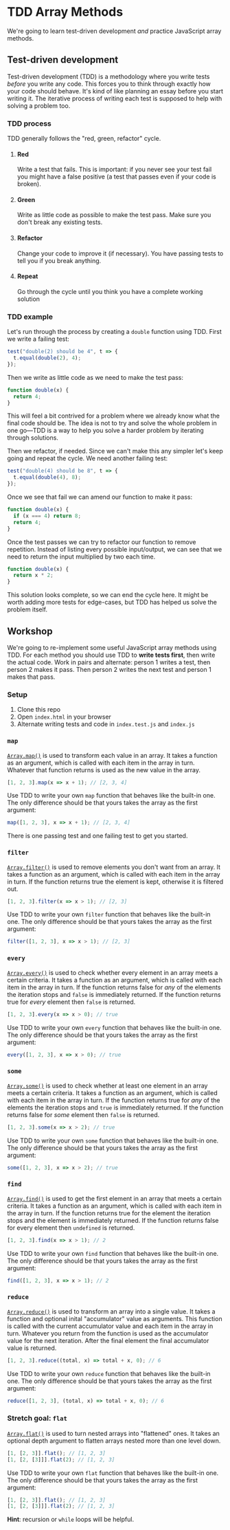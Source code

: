 # TDD Array Methods

We're going to learn test-driven development _and_ practice JavaScript array methods.

## Test-driven development

Test-driven development (TDD) is a methodology where you write tests _before_ you write any code. This forces you to think through exactly how your code should behave. It's kind of like planning an essay before you start writing it. The iterative process of writing each test is supposed to help with solving a problem too.

### TDD process

TDD generally follows the "red, green, refactor" cycle.

1. #### Red
   Write a test that fails. This is important: if you never see your test fail you might have a false positive (a test that passes even if your code is broken).
1. #### Green
   Write as little code as possible to make the test pass. Make sure you don't break any existing tests.
1. #### Refactor
   Change your code to improve it (if necessary). You have passing tests to tell you if you break anything.
1. #### Repeat
   Go through the cycle until you think you have a complete working solution

### TDD example

Let's run through the process by creating a `double` function using TDD. First we write a failing test:

```js
test("double(2) should be 4", t => {
  t.equal(double(2), 4);
});
```

Then we write as little code as we need to make the test pass:

```js
function double(x) {
  return 4;
}
```

This will feel a bit contrived for a problem where we already know what the final code should be. The idea is not to try and solve the whole problem in one go—TDD is a way to help you solve a harder problem by iterating through solutions.

Then we refactor, if needed. Since we can't make this any simpler let's keep going and repeat the cycle. We need another failing test:

```js
test("double(4) should be 8", t => {
  t.equal(double(4), 8);
});
```

Once we see that fail we can amend our function to make it pass:

```js
function double(x) {
  if (x === 4) return 8;
  return 4;
}
```

Once the test passes we can try to refactor our function to remove repetition. Instead of listing every possible input/output, we can see that we need to return the input multiplied by two each time.

```js
function double(x) {
  return x * 2;
}
```

This solution looks complete, so we can end the cycle here. It might be worth adding more tests for edge-cases, but TDD has helped us solve the problem itself.

## Workshop

We're going to re-implement some useful JavaScript array methods using TDD. For each method you should use TDD to **write tests first**, then write the actual code. Work in pairs and alternate: person 1 writes a test, then person 2 makes it pass. Then person 2 writes the next test and person 1 makes that pass.

### Setup

1. Clone this repo
1. Open `index.html` in your browser
1. Alternate writing tests and code in `index.test.js` and `index.js`

### `map`

[`Array.map()`](https://developer.mozilla.org/en-US/docs/Web/JavaScript/Reference/Global_Objects/Array/map) is used to transform each value in an array. It takes a function as an argument, which is called with each item in the array in turn. Whatever that function returns is used as the new value in the array.

```js
[1, 2, 3].map(x => x + 1); // [2, 3, 4]
```

Use TDD to write your own `map` function that behaves like the built-in one. The only difference should be that yours takes the array as the first argument:

```js
map([1, 2, 3], x => x + 1); // [2, 3, 4]
```

There is one passing test and one failing test to get you started.

### `filter`

[`Array.filter()`](https://developer.mozilla.org/en-US/docs/Web/JavaScript/Reference/Global_Objects/Array/filter) is used to remove elements you don't want from an array. It takes a function as an argument, which is called with each item in the array in turn. If the function returns true the element is kept, otherwise it is filtered out.

```js
[1, 2, 3].filter(x => x > 1); // [2, 3]
```

Use TDD to write your own `filter` function that behaves like the built-in one. The only difference should be that yours takes the array as the first argument:

```js
filter([1, 2, 3], x => x > 1); // [2, 3]
```

### `every`

[`Array.every()`](https://developer.mozilla.org/en-US/docs/Web/JavaScript/Reference/Global_Objects/Array/every) is used to check whether every element in an array meets a certain criteria. It takes a function as an argument, which is called with each item in the array in turn. If the function returns false for _any_ of the elements the iteration stops and `false` is immediately returned. If the function returns true for _every_ element then `false` is returned.

```js
[1, 2, 3].every(x => x > 0); // true
```

Use TDD to write your own `every` function that behaves like the built-in one. The only difference should be that yours takes the array as the first argument:

```js
every([1, 2, 3], x => x > 0); // true
```

### `some`

[`Array.some()`](https://developer.mozilla.org/en-US/docs/Web/JavaScript/Reference/Global_Objects/Array/some) is used to check whether at least one element in an array meets a certain criteria. It takes a function as an argument, which is called with each item in the array in turn. If the function returns true for _any_ of the elements the iteration stops and `true` is immediately returned. If the function returns false for _some_ element then `false` is returned.

```js
[1, 2, 3].some(x => x > 2); // true
```

Use TDD to write your own `some` function that behaves like the built-in one. The only difference should be that yours takes the array as the first argument:

```js
some([1, 2, 3], x => x > 2); // true
```

### `find`

[`Array.find()`](https://developer.mozilla.org/en-US/docs/Web/JavaScript/Reference/Global_Objects/Array/find) is used to get the first element in an array that meets a certain criteria. It takes a function as an argument, which is called with each item in the array in turn. If the function returns true for the element the iteration stops and the element is immediately returned. If the function returns false for every element then `undefined` is returned.

```js
[1, 2, 3].find(x => x > 1); // 2
```

Use TDD to write your own `find` function that behaves like the built-in one. The only difference should be that yours takes the array as the first argument:

```js
find([1, 2, 3], x => x > 1); // 2
```

### `reduce`

[`Array.reduce()`](https://developer.mozilla.org/en-US/docs/Web/JavaScript/Reference/Global_Objects/Array/reduce) is used to transform an array into a single value. It takes a function and optional inital "accumulator" value as arguments. This function is called with the current accumulator value and each item in the array in turn. Whatever you return from the function is used as the accumulator value for the next iteration. After the final element the final accumulator value is returned.

```js
[1, 2, 3].reduce((total, x) => total + x, 0); // 6
```

Use TDD to write your own `reduce` function that behaves like the built-in one. The only difference should be that yours takes the array as the first argument:

```js
reduce([1, 2, 3], (total, x) => total + x, 0); // 6
```

### Stretch goal: `flat`

[`Array.flat()`](https://developer.mozilla.org/en-US/docs/Web/JavaScript/Reference/Global_Objects/Array/flat) is used to turn nested arrays into "flattened" ones. It takes an optional depth argument to flatten arrays nested more than one level down.

```js
[1, [2, 3]].flat(); // [1, 2, 3]
[1, [2, [3]]].flat(2); // [1, 2, 3]
```

Use TDD to write your own `flat` function that behaves like the built-in one. The only difference should be that yours takes the array as the first argument:

```js
[1, [2, 3]].flat(); // [1, 2, 3]
[1, [2, [3]]].flat(2); // [1, 2, 3]
```

**Hint**: recursion or `while` loops will be helpful.
